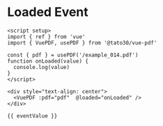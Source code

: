 # Loaded Event

```vue
<script setup>
import { ref } from 'vue'
import { VuePDF, usePDF } from '@tato30/vue-pdf'

const { pdf } = usePDF('/example_014.pdf')
function onLoaded(value) {
  console.log(value)
}
</script>

<div style="text-align: center">
  <VuePDF :pdf="pdf"  @loaded="onLoaded" />
</div>
```
<div class="language-json" data-ext="json">
    <pre class="language-json"><code>{{ eventValue }}</code></pre>
</div>

<script setup>
import { ref } from 'vue'
import { VuePDF, usePDF } from '@tato30/vue-pdf'
import { withBase } from '@vuepress/client'

const { pdf } = usePDF('https://raw.githubusercontent.com/mozilla/pdf.js/ba2edeae/web/compressed.tracemonkey-pldi-09.pdf')
const eventValue = ref({})
function onLoaded(value) {
  console.log(value)
  eventValue.value = value
}
</script>

<div style="text-align: center">
  <VuePDF :pdf="pdf" @loaded="onLoaded" />
</div>

